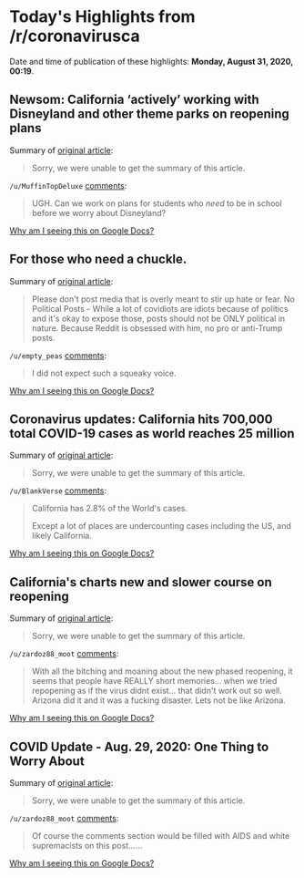 # Today's Highlights from /r/coronavirusca

Date and time of publication of these highlights: **Monday, August 31, 2020, 00:19**.

## Newsom: California ‘actively’ working with Disneyland and other theme parks on reopening plans

Summary of [original article](https://www.ocregister.com/2020/08/28/newsom-california-actively-working-with-disneyland-and-other-theme-parks-on-reopening-plans/):

> Sorry, we were unable to get the summary of this article.

`/u/MuffinTopDeluxe` [comments](https://www.reddit.com/r/CoronavirusCA/comments/ijke9r/newsom_california_actively_working_with/):

> UGH. Can we work on plans for students who *need* to be in school before we worry about Disneyland?

[Why am I seeing this on Google Docs?](https://docs.google.com/document/d/1Dc6We63vOXIZsc0op-Bt4abqkYjXzOigalQqFxmvvbM/edit?usp=sharing)

## For those who need a chuckle.

Summary of [original article](https://v.redd.it/tpbp3q5vmwj51):

> Please don't post media that is overly meant to stir up hate or fear. No Political Posts - While a lot of covidiots are idiots because of politics and it's okay to expose those, posts should not be ONLY political in nature. Because Reddit is obsessed with him, no pro or anti-Trump posts.

`/u/empty_peas` [comments](https://www.reddit.com/r/CoronavirusCA/comments/ij9b3e/for_those_who_need_a_chuckle/):

> I did not expect such a squeaky voice.

[Why am I seeing this on Google Docs?](https://docs.google.com/document/d/1Dc6We63vOXIZsc0op-Bt4abqkYjXzOigalQqFxmvvbM/edit?usp=sharing)

## Coronavirus updates: California hits 700,000 total COVID-19 cases as world reaches 25 million

Summary of [original article](https://www.sacbee.com/news/coronavirus/article245364415.html):

> Sorry, we were unable to get the summary of this article.

`/u/BlankVerse` [comments](https://www.reddit.com/r/CoronavirusCA/comments/ijn66b/coronavirus_updates_california_hits_700000_total/):

> California has 2.8% of the World's cases. 
> 
> Except a lot of places are undercounting cases including the US, and likely California.

[Why am I seeing this on Google Docs?](https://docs.google.com/document/d/1Dc6We63vOXIZsc0op-Bt4abqkYjXzOigalQqFxmvvbM/edit?usp=sharing)

## California's charts new and slower course on reopening

Summary of [original article](https://apnews.com/253ce3fcdc81b2b7960cd3ab40b208ed):

> Sorry, we were unable to get the summary of this article.

`/u/zardoz88_moot` [comments](https://www.reddit.com/r/CoronavirusCA/comments/ij2pyw/californias_charts_new_and_slower_course_on/):

> With all the bitching and moaning about the new phased reopening, it seems that people have REALLY short memories... when we tried repopening as if the virus didnt exist... that didn't work out so well. Arizona did it and it was a fucking disaster. Lets not be like Arizona.

[Why am I seeing this on Google Docs?](https://docs.google.com/document/d/1Dc6We63vOXIZsc0op-Bt4abqkYjXzOigalQqFxmvvbM/edit?usp=sharing)

## COVID Update - Aug. 29, 2020: One Thing to Worry About

Summary of [original article](/r/LosAngeles/comments/iixa1g/covid_update_aug_29_2020_one_thing_to_worry_about/):

> Sorry, we were unable to get the summary of this article.

`/u/zardoz88_moot` [comments](https://www.reddit.com/r/CoronavirusCA/comments/iixa88/covid_update_aug_29_2020_one_thing_to_worry_about/):

> Of course the comments section would be filled with AIDS and white supremacists on this post......

[Why am I seeing this on Google Docs?](https://docs.google.com/document/d/1Dc6We63vOXIZsc0op-Bt4abqkYjXzOigalQqFxmvvbM/edit?usp=sharing)

